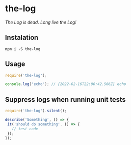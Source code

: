 # the-log

*The Log is dead. Long live the Log!*

## Instalation

`npm i -S the-log`

## Usage

```javascript
require('the-log');

console.log('echo'); // [2022-02-16T22:06:42.566Z] echo
```

## Suppress logs when running unit tests

```javascript
require('the-log').silent();

describe('Something', () => {
 it('should do something', () => {
   // test code
 });
});
```
